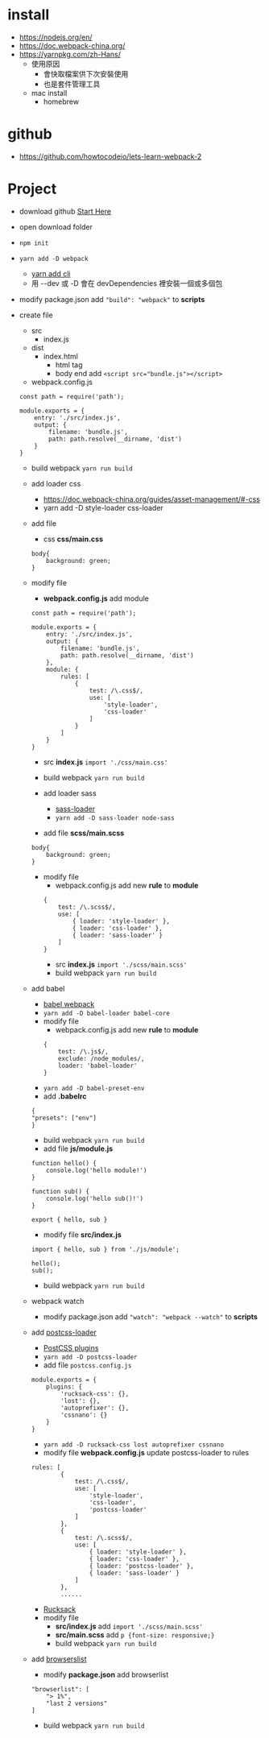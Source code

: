 # install
- https://nodejs.org/en/
- https://doc.webpack-china.org/
- https://yarnpkg.com/zh-Hans/
    - 使用原因
        - 會快取檔案供下次安裝使用
        - 也是套件管理工具
    - mac install
        - homebrew
# github
- https://github.com/howtocodeio/lets-learn-webpack-2

# Project
- download github [Start Here](https://github.com/howtocodeio/lets-learn-webpack-2/releases/tag/1)
- open download folder 
- `npm init`
- `yarn add -D webpack`
    - [yarn add cli](https://yarnpkg.com/zh-Hans/docs/cli/add)
    - 用 --dev 或 -D 會在 devDependencies 裡安裝一個或多個包
- modify package.json add `"build": "webpack"` to **scripts**
- create file
    - src
        - index.js
    - dist
        - index.html
            - html tag
            - body end add `<script src="bundle.js"></script>`
    - webpack.config.js

    ```
    const path = require('path');

    module.exports = {
        entry: './src/index.js',
        output: {
            filename: 'bundle.js',
            path: path.resolve(__dirname, 'dist')
        }
    }
    ```

    - build webpack `yarn run build`
    - add loader css
        - https://doc.webpack-china.org/guides/asset-management/#-css
        - yarn add -D style-loader css-loader
    - add file
        - css **css/main.css**
        ```
        body{
            background: green;
        }
        ```
    - modify file 
        - **webpack.config.js** add module

        ```
        const path = require('path');

        module.exports = {
            entry: './src/index.js',
            output: {
                filename: 'bundle.js',
                path: path.resolve(__dirname, 'dist')
            },
            module: {
                rules: [
                    {
                        test: /\.css$/,
                        use: [
                            'style-loader',
                            'css-loader'
                        ]
                    }
                ]
            }
        }
        ```
        - src **index.js** `import './css/main.css'`
        - build webpack `yarn run build`
        - add loader sass
            - [sass-loader](https://doc.webpack-china.org/loaders/sass-loader/)
            - `yarn add -D sass-loader node-sass`
            
        - add file **scss/main.scss**

        ```
        body{
            background: green;
        }
        ```
        - modify file
            - webpack.config.js add new **rule** to **module** 
            ```
            {
                test: /\.scss$/,
                use: [
                    { loader: 'style-loader' },
                    { loader: 'css-loader' },
                    { loader: 'sass-loader' }
                ]
            }            
            ```
            - src **index.js** `import './scss/main.scss'`
            - build webpack `yarn run build`
    - add babel
        - [babel webpack](https://babeljs.io/docs/setup/#installation)
        - `yarn add -D babel-loader babel-core`
        - modify file 
            - webpack.config.js add new **rule** to **module** 
            ```
            {
                test: /\.js$/,
                exclude: /node_modules/,
                loader: 'babel-loader'
            }
            ```
        - `yarn add -D babel-preset-env`
        - add **.babelrc**
        ```
        {
        "presets": ["env"]
        }
        ```  
        - build webpack `yarn run build`
        - add file **js/module.js**
        ```
        function hello() {
            console.log('hello module!')
        }

        function sub() {
            console.log('hello sub()!')
        }

        export { hello, sub }
        ```

        - modify file **src/index.js**

        ```
        import { hello, sub } from './js/module';

        hello();
        sub();
        ```

        - build webpack `yarn run build`
    - webpack watch 
        - modify package.json add `"watch": "webpack --watch"` to **scripts**
    - add [postcss-loader](https://doc.webpack-china.org/loaders/postcss-loader/)
        - [PostCSS plugins](https://www.postcss.parts/)
        - `yarn add -D postcss-loader`
        - add file `postcss.config.js`
        ```
        module.exports = {
            plugins: {
                'rucksack-css': {},
                'lost': {},
                'autoprefixer': {},
                'cssnano': {}
            }
        }        
        ```
        - `yarn add -D rucksack-css lost autoprefixer cssnano`
        - modify file **webpack.config.js** update postcss-loader to rules
        ```
        rules: [
                {
                    test: /\.css$/,
                    use: [
                        'style-loader',
                        'css-loader',
                        'postcss-loader'
                    ]
                },
                {
                    test: /\.scss$/,
                    use: [
                        { loader: 'style-loader' },
                        { loader: 'css-loader' },
                        { loader: 'postcss-loader' },
                        { loader: 'sass-loader' }
                    ]
                },
                ......
        ```
        - [Rucksack](https://www.rucksackcss.org/docs/#responsive-type)
        - modify file
            - **src/index.js** add `import './scss/main.scss'`
            - **src/main.scss** add `p {font-size: responsive;}`
            - build webpack `yarn run build`
    - add [browserslist](https://github.com/ai/browserslist#queries)
        - modify **package.json** add browserlist
        ```
        "browserlist": [
            "> 1%",
            "last 2 versions"
        ]
        ```
        - build webpack `yarn run build`

